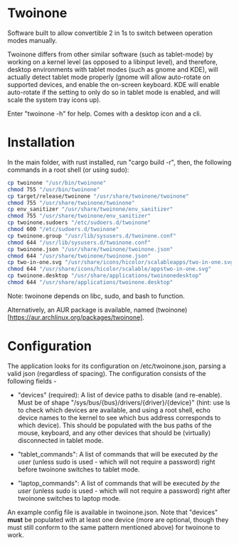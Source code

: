 # Twoinone
Software built to allow convertible 2 in 1s to switch between operation modes manually. 

Twoinone differs from other similar software (such as tablet-mode) by working on a kernel level (as opposed to a libinput level), and therefore, desktop environments with tablet modes (such as gnome and KDE), will actually detect tablet mode properly (gnome will allow auto-rotate on supported devices, and enable the on-screen keyboard. KDE will enable auto-rotate if the setting to only do so in tablet mode is enabled, and will scale the system tray icons up).

Enter "twoinone -h" for help.
Comes with a desktop icon and a cli.

# Installation
In the main folder, with rust installed, run "cargo build -r", then, the following commands in a root shell (or using sudo):
```bash
cp twoinone "/usr/bin/twoinone"
chmod 755 "/usr/bin/twoinone"
cp target/release/twoinone "/usr/share/twoinone/twoinone"
chmod 755 "/usr/share/twoinone/twoinone"
cp env_sanitizer "/usr/share/twoinone/env_sanitizer"
chmod 755 "/usr/share/twoinone/env_sanitizer"
cp twoinone.sudoers "/etc/sudoers.d/twoinone"
chmod 600 "/etc/sudoers.d/twoinone"
cp twoinone.group "/usr/lib/sysusers.d/twoinone.conf"
chmod 644 "/usr/lib/sysusers.d/twoinone.conf"
cp twoinone.json "/usr/share/twoinone/twoinone.json"
chmod 644 "/usr/share/twoinone/twoinone.json"
cp two-in-one.svg "/usr/share/icons/hicolor/scalableapps/two-in-one.svg"
chmod 644 "/usr/share/icons/hicolor/scalable/appstwo-in-one.svg"
cp twoinone.desktop "/usr/share/applications/twoinonedesktop"
chmod 644 "/usr/share/applications/twoinone.desktop"
```
Note: twoinone depends on libc, sudo, and bash to function.

Alternatively, an AUR package is available, named (twoinone)[https://aur.archlinux.org/packages/twoinone].

# Configuration
The application looks for its configuration on /etc/twoinone.json, parsing a valid json (regardless of spacing).
The configuration consists of the following fields -
- "devices" (required): A list of device paths to disable (and re-enable). Must be of shape "/sys/bus/{bus}/drivers/{driver}/{device}" (hint: use ls to check which devices are available, and using a root shell, echo device names to the kernel to see which bus address corresponds to which device). This should be populated with the bus paths of the mouse, keyboard, and any other devices that should be (virtually) disconnected in tablet mode.
- "tablet_commands": A list of commands that will be executed *by the user* (unless sudo is used - which will not require a password) right before twoinone switches to tablet mode.

- "laptop_commands": A list of commands that will be executed *by the user* (unless sudo is used - which will not require a password) right after twoinone switches to laptop mode.

An example config file is available in twoinone.json. Note that "devices" **must** be populated with at least one device (more are optional, though they must still conform to the same pattern mentioned above) for twoinone to work.
